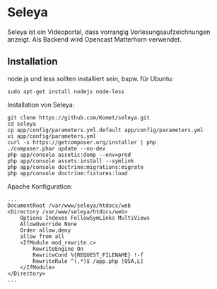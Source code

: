 Seleya
======

Seleya ist ein Videoportal, dass vorrangig Vorlesungsaufzeichnungen anzeigt.
Als Backend wird Opencast Matterhorn verwendet.

Installation
------------

node.js und less sollten installiert sein, bspw. für Ubuntu:

```
sudo apt-get install nodejs node-less
```

Installation von Seleya:

```
git clone https://github.com/Komet/seleya.git
cd seleya
cp app/config/parameters.yml.default app/config/parameters.yml
vi app/config/parameters.yml
curl -s https://getcomposer.org/installer | php
./composer.phar update --no-dev
php app/console assetic:dump --env=prod
php app/console assets:install --symlink
php app/console doctrine:migrations:migrate
php app/console doctrine:fixtures:load
```

Apache Konfiguration:

```
...
DocumentRoot /var/www/seleya/htdocs/web
<Directory /var/www/seleya/htdocs/web>
    Options Indexes FollowSymLinks MultiViews
    AllowOverride None
    Order allow,deny
    allow from all
    <IfModule mod_rewrite.c>
        RewriteEngine On
        RewriteCond %{REQUEST_FILENAME} !-f
        RewriteRule ^(.*)$ /app.php [QSA,L]
    </IfModule>
</Directory>
...
```
